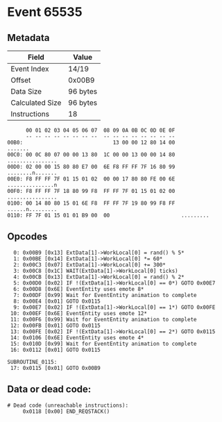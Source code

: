 # Event 65535

## Metadata

| Field           | Value    |
|-----------------|----------|
| Event Index     | 14/19    |
| Offset          | 0x00B9   |
| Data Size       | 96 bytes |
| Calculated Size | 96 bytes |
| Instructions    | 18       |

```
      00 01 02 03 04 05 06 07  08 09 0A 0B 0C 0D 0E 0F
      -- -- -- -- -- -- -- --  -- -- -- -- -- -- -- --
00B0:                             13 00 00 12 80 14 00           .......
00C0: 00 0C 80 07 00 00 13 80  1C 00 00 13 00 00 14 80  ................
00D0: 02 00 00 15 80 80 E7 00  6E F8 FF FF 7F 16 80 99  ........n.......
00E0: F8 FF FF 7F 01 15 01 02  00 00 17 80 80 FE 00 6E  ...............n
00F0: F8 FF FF 7F 18 80 99 F8  FF FF 7F 01 15 01 02 00  ................
0100: 00 14 80 80 15 01 6E F8  FF FF 7F 19 80 99 F8 FF  ......n.........
0110: FF 7F 01 15 01 01 B9 00  00                       .........       
```

## Opcodes

```
  0: 0x00B9 [0x13] ExtData[1]->WorkLocal[0] = rand() % 5*
  1: 0x00BE [0x14] ExtData[1]->WorkLocal[0] *= 60*
  2: 0x00C3 [0x07] ExtData[1]->WorkLocal[0] += 300*
  3: 0x00C8 [0x1C] WAIT(ExtData[1]->WorkLocal[0] ticks)
  4: 0x00CB [0x13] ExtData[1]->WorkLocal[0] = rand() % 2*
  5: 0x00D0 [0x02] IF !(ExtData[1]->WorkLocal[0] == 0*) GOTO 0x00E7
  6: 0x00D8 [0x6E] EventEntity uses emote 8*
  7: 0x00DF [0x99] Wait for EventEntity animation to complete
  8: 0x00E4 [0x01] GOTO 0x0115
  9: 0x00E7 [0x02] IF !(ExtData[1]->WorkLocal[0] == 1*) GOTO 0x00FE
 10: 0x00EF [0x6E] EventEntity uses emote 12*
 11: 0x00F6 [0x99] Wait for EventEntity animation to complete
 12: 0x00FB [0x01] GOTO 0x0115
 13: 0x00FE [0x02] IF !(ExtData[1]->WorkLocal[0] == 2*) GOTO 0x0115
 14: 0x0106 [0x6E] EventEntity uses emote 4*
 15: 0x010D [0x99] Wait for EventEntity animation to complete
 16: 0x0112 [0x01] GOTO 0x0115

SUBROUTINE_0115:
 17: 0x0115 [0x01] GOTO 0x00B9
```

## Data or dead code:

```
# Dead code (unreachable instructions):
     0x0118 [0x00] END_REQSTACK()
```